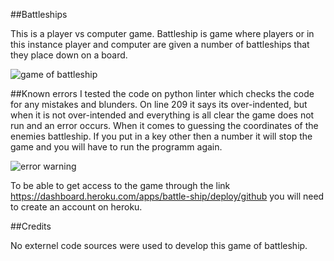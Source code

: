 ##Battleships

This is a player vs computer game. Battleship is game where players or in this instance player and computer are given a number of battleships that they place down on a board. 


![game of battleship](https://github.com/user-attachments/assets/45cf0c2e-3b8f-4ab4-8535-d4eae72c0ee9)

##Known errors
I tested the code on python linter which checks the code for any mistakes and blunders. On line 209 it says its over-indented, but when it is not over-intended and everything is all clear the game does not run and an error occurs. When it comes to guessing the coordinates of the enemies battleship. If you put in a key other then a number it will stop the game and you will have to run the programm again. 

![error warning](https://github.com/user-attachments/assets/87902575-0db6-42d1-94b5-b2d82d8eea13)



To be able to get access to the game through the link https://dashboard.heroku.com/apps/battle-ship/deploy/github you will need to create an account on heroku.



##Credits

No externel code sources were used to develop this game of battleship.
